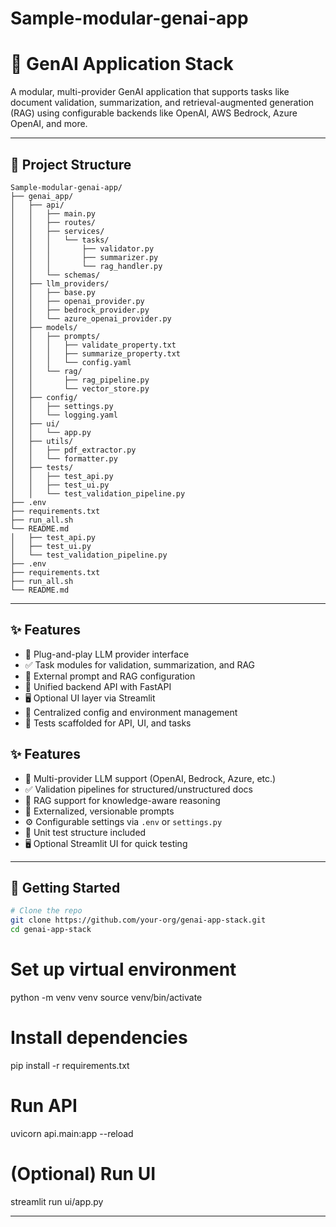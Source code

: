 # Sample-modular-genai-app


# 🧠 GenAI Application Stack

A modular, multi-provider GenAI application that supports tasks like document validation, summarization, and retrieval-augmented generation (RAG) using configurable backends like OpenAI, AWS Bedrock, Azure OpenAI, and more.


---

## 📁 Project Structure
```
Sample-modular-genai-app/
├── genai_app/
│   ├── api/
│   │   ├── main.py
│   │   ├── routes/
│   │   ├── services/
│   │   │   └── tasks/
│   │   │       ├── validator.py
│   │   │       ├── summarizer.py
│   │   │       └── rag_handler.py
│   │   └── schemas/
│   ├── llm_providers/
│   │   ├── base.py
│   │   ├── openai_provider.py
│   │   ├── bedrock_provider.py
│   │   └── azure_openai_provider.py
│   ├── models/
│   │   ├── prompts/
│   │   │   ├── validate_property.txt
│   │   │   ├── summarize_property.txt
│   │   │   └── config.yaml
│   │   └── rag/
│   │       ├── rag_pipeline.py
│   │       └── vector_store.py
│   ├── config/
│   │   ├── settings.py
│   │   └── logging.yaml
│   ├── ui/
│   │   └── app.py
│   ├── utils/
│   │   ├── pdf_extractor.py
│   │   └── formatter.py
│   ├── tests/
│   │   ├── test_api.py
│   │   ├── test_ui.py
│   │   └── test_validation_pipeline.py
├── .env
├── requirements.txt
├── run_all.sh
└── README.md
│   ├── test_api.py
│   ├── test_ui.py
│   └── test_validation_pipeline.py
├── .env
├── requirements.txt
├── run_all.sh
└── README.md
```
---

## ✨ Features

- 🔌 Plug-and-play LLM provider interface
- ✅ Task modules for validation, summarization, and RAG
- 🧠 External prompt and RAG configuration
- 📄 Unified backend API with FastAPI
- 🖥️ Optional UI layer via Streamlit
- 🔧 Centralized config and environment management
- 🧪 Tests scaffolded for API, UI, and tasks

## ✨ Features

- 🔌 Multi-provider LLM support (OpenAI, Bedrock, Azure, etc.)
- ✅ Validation pipelines for structured/unstructured docs
- 🧠 RAG support for knowledge-aware reasoning
- 📄 Externalized, versionable prompts
- ⚙️ Configurable settings via `.env` or `settings.py`
- 🧪 Unit test structure included
- 🖥️ Optional Streamlit UI for quick testing

---

## 🚀 Getting Started

```bash
# Clone the repo
git clone https://github.com/your-org/genai-app-stack.git
cd genai-app-stack
```

# Set up virtual environment
python -m venv venv
source venv/bin/activate

# Install dependencies
pip install -r requirements.txt

# Run API
uvicorn api.main:app --reload

# (Optional) Run UI
streamlit run ui/app.py

---



